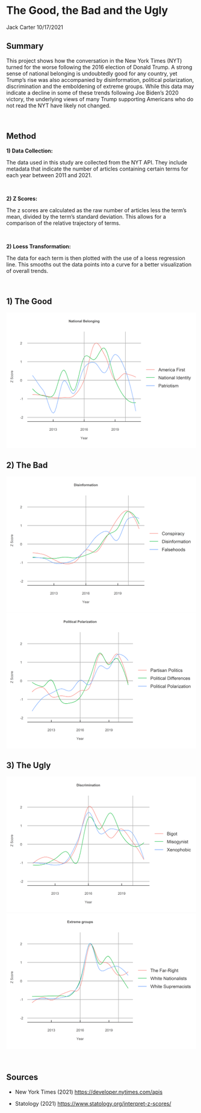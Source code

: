 The Good, the Bad and the Ugly
================
Jack Carter
10/17/2021

## **Summary**

This project shows how the conversation in the New York Times (NYT)
turned for the worse following the 2016 election of Donald Trump. A
strong sense of national belonging is undoubtedly good for any country,
yet Trump’s rise was also accompanied by disinformation, political
polarization, discrimination and the emboldening of extreme groups.
While this data may indicate a decline in some of these trends following
Joe Biden’s 2020 victory, the underlying views of many Trump supporting
Americans who do not read the NYT have likely not changed.

 

## **Method**

**1) Data Collection:**

The data used in this study are collected from the NYT API. They include
metadata that indicate the number of articles containing certain terms
for each year between 2011 and 2021.

<br/>

**2) Z Scores:**

The z scores are calculated as the raw number of articles less the
term’s mean, divided by the term’s standard deviation. This allows for
a comparison of the relative trajectory of terms.

<br/>

**2) Loess Transformation:**

The data for each term is then plotted with the use of a loess
regression line. This smooths out the data points into a curve for a
better visualization of overall trends.

 

## 1\) The Good

![](The-Good-the-Bad-and-the-Ugly_files/figure-gfm/unnamed-chunk-1-1.png)<!-- -->

## 2\) The Bad

![](The-Good-the-Bad-and-the-Ugly_files/figure-gfm/unnamed-chunk-2-1.png)<!-- -->![](The-Good-the-Bad-and-the-Ugly_files/figure-gfm/unnamed-chunk-2-2.png)<!-- -->

## 3\) The Ugly

![](The-Good-the-Bad-and-the-Ugly_files/figure-gfm/unnamed-chunk-3-1.png)<!-- -->![](The-Good-the-Bad-and-the-Ugly_files/figure-gfm/unnamed-chunk-3-2.png)<!-- -->

 

## **Sources**

  - New York Times (2021) <https://developer.nytimes.com/apis>

  - Statology (2021) <https://www.statology.org/interpret-z-scores/>
